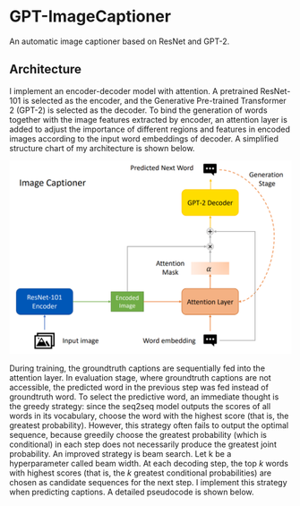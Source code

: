# GPT-ImageCaptioner
An automatic image captioner based on ResNet and GPT-2.

## Architecture
I implement an encoder-decoder model with attention. A pretrained ResNet-101 is selected as the encoder, and the Generative Pre-trained Transformer 2 (GPT-2) is selected as the decoder. To bind the generation of words together with the image features extracted by encoder, an attention layer is added to adjust the importance of different regions and features in encoded images according to the input word embeddings of decoder. A simplified structure chart of my architecture is shown below.

<img src='figs/architecture.png' width='600'/>

During training, the groundtruth captions are sequentially fed into the attention layer. In evaluation stage, where groundtruth captions are not accessible, the predicted word in the previous step was fed instead of groundtruth word. To select the predictive word, an immediate thought is the greedy strategy: since the seq2seq model outputs the scores of all words in its vocabulary, choose the word with the highest score (that is, the greatest probability). However, this strategy often fails to output the optimal sequence, because greedily choose the greatest probability (which is conditional) in each step does not necessarily produce the greatest joint probability. An improved strategy is beam search. Let k be a hyperparameter called beam width. At each decoding step, the top $k$ words with highest scores (that is, the $k$ greatest conditional probabilities) are chosen as candidate sequences for the next step. I implement this strategy when predicting captions. A detailed pseudocode is shown below.
